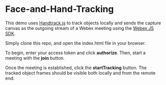 # Face-and-Hand-Tracking
This demo uses [Handtrack.js](https://victordibia.com/handtrack.js/#/) to track objects locally 
and sends the capture canvas as the outgoing stream of a Webex meeting using the [Webex JS SDK](https://developer.webex.com/docs/sdks/browser).


Simply clone this repo, and open the index.html file in your browser.


To begin, enter your access token and click **authorize**. Then, start a meeting with the **join** button. 

Once the meeting is established, click the **startTracking** button.  The tracked object frames should be visible both locally and from the remote end.
